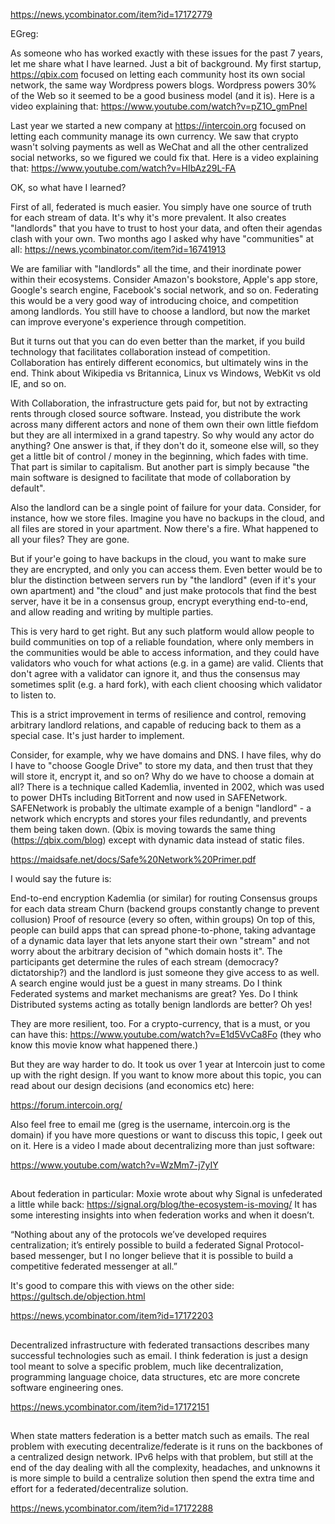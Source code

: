 https://news.ycombinator.com/item?id=17172779

EGreg:

As someone who has worked exactly with these issues for the past 7 years, let me share what I have learned.
Just a bit of background. My first startup, https://qbix.com focused on letting each community host its own social network, the same way Wordpress powers blogs. Wordpress powers 30% of the Web so it seemed to be a good business model (and it is). Here is a video explaining that: https://www.youtube.com/watch?v=pZ1O_gmPneI

Last year we started a new company at https://intercoin.org focused on letting each community manage its own currency. We saw that crypto wasn't solving payments as well as WeChat and all the other centralized social networks, so we figured we could fix that. Here is a video explaining that: https://www.youtube.com/watch?v=HIbAz29L-FA

OK, so what have I learned?

First of all, federated is much easier. You simply have one source of truth for each stream of data. It's why it's more prevalent. It also creates "landlords" that you have to trust to host your data, and often their agendas clash with your own. Two months ago I asked why have "communities" at all: https://news.ycombinator.com/item?id=16741913

We are familiar with "landlords" all the time, and their inordinate power within their ecosystems. Consider Amazon's bookstore, Apple's app store, Google's search engine, Facebook's social network, and so on. Federating this would be a very good way of introducing choice, and competition among landlords. You still have to choose a landlord, but now the market can improve everyone's experience through competition.

But it turns out that you can do even better than the market, if you build technology that facilitates collaboration instead of competition. Collaboration has entirely different economics, but ultimately wins in the end. Think about Wikipedia vs Britannica, Linux vs Windows, WebKit vs old IE, and so on.

With Collaboration, the infrastructure gets paid for, but not by extracting rents through closed source software. Instead, you distribute the work across many different actors and none of them own their own little fiefdom but they are all intermixed in a grand tapestry. So why would any actor do anything? One answer is that, if they don't do it, someone else will, so they get a little bit of control / money in the beginning, which fades with time. That part is similar to capitalism. But another part is simply because "the main software is designed to facilitate that mode of collaboration by default".

Also the landlord can be a single point of failure for your data. Consider, for instance, how we store files. Imagine you have no backups in the cloud, and all files are stored in your apartment. Now there's a fire. What happened to all your files? They are gone.

But if your'e going to have backups in the cloud, you want to make sure they are encrypted, and only you can access them. Even better would be to blur the distinction between servers run by "the landlord" (even if it's your own apartment) and "the cloud" and just make protocols that find the best server, have it be in a consensus group, encrypt everything end-to-end, and allow reading and writing by multiple parties.

This is very hard to get right. But any such platform would allow people to build communities on top of a reliable foundation, where only members in the communities would be able to access information, and they could have validators who vouch for what actions (e.g. in a game) are valid. Clients that don't agree with a validator can ignore it, and thus the consensus may sometimes split (e.g. a hard fork), with each client choosing which validator to listen to.

This is a strict improvement in terms of resilience and control, removing arbitrary landlord relations, and capable of reducing back to them as a special case. It's just harder to implement.

Consider, for example, why we have domains and DNS. I have files, why do I have to "choose Google Drive" to store my data, and then trust that they will store it, encrypt it, and so on? Why do we have to choose a domain at all? There is a technique called Kademlia, invented in 2002, which was used to power DHTs including BitTorrent and now used in SAFENetwork. SAFENetwork is probably the ultimate example of a benign "landlord" - a network which encrypts and stores your files redundantly, and prevents them being taken down. (Qbix is moving towards the same thing (https://qbix.com/blog) except with dynamic data instead of static files.

https://maidsafe.net/docs/Safe%20Network%20Primer.pdf

I would say the future is:

  End-to-end encryption
  Kademlia (or similar) for routing
  Consensus groups for each data stream
  Churn (backend groups constantly change to prevent collusion)
  Proof of resource (every so often, within groups)
On top of this, people can build apps that can spread phone-to-phone, taking advantage of a dynamic data layer that lets anyone start their own "stream" and not worry about the arbitrary decision of "which domain hosts it". The participants get determine the rules of each stream (democracy? dictatorship?) and the landlord is just someone they give access to as well. A search engine would just be a guest in many streams.
Do I think Federated systems and market mechanisms are great? Yes. Do I think Distributed systems acting as totally benign landlords are better? Oh yes!

They are more resilient, too. For a crypto-currency, that is a must, or you can have this: https://www.youtube.com/watch?v=E1d5VvCa8Fo (they who know this movie know what happened there.)

But they are way harder to do. It took us over 1 year at Intercoin just to come up with the right design. If you want to know more about this topic, you can read about our design decisions (and economics etc) here:

https://forum.intercoin.org/

Also feel free to email me (greg is the username, intercoin.org is the domain) if you have more questions or want to discuss this topic, I geek out on it. Here is a video I made about decentralizing more than just software:

https://www.youtube.com/watch?v=WzMm7-j7yIY

##

About federation in particular: Moxie wrote about why Signal is unfederated a little while back: https://signal.org/blog/the-ecosystem-is-moving/
It has some interesting insights into when federation works and when it doesn’t.

“Nothing about any of the protocols we’ve developed requires centralization; it’s entirely possible to build a federated Signal Protocol-based messenger, but I no longer believe that it is possible to build a competitive federated messenger at all.”

It's good to compare this with views on the other side: https://gultsch.de/objection.html


https://news.ycombinator.com/item?id=17172203

##

Decentralized infrastructure with federated transactions describes many successful technologies such as email.
I think federation is just a design tool meant to solve a specific problem, much like decentralization, programming language choice, data structures, etc are more concrete software engineering ones.

https://news.ycombinator.com/item?id=17172151

##

When state matters federation is a better match such as emails. The real problem with executing decentralize/federate is it runs on the backbones of a centralized design network. IPv6 helps with that problem, but still at the end of the day dealing with all the complexity, headaches, and unknowns it is more simple to build a centralize solution then spend the extra time and effort for a federated/decentralize solution.

https://news.ycombinator.com/item?id=17172288